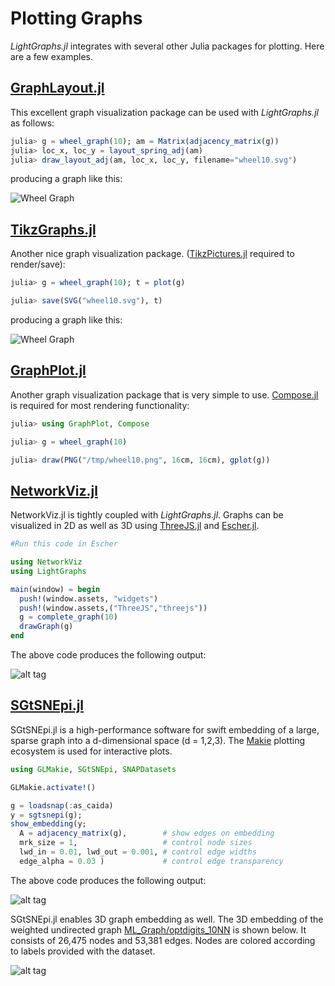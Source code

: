 # Plotting Graphs

*LightGraphs.jl* integrates with several other Julia packages for plotting. Here are a few examples.

## [GraphLayout.jl](https://github.com/IainNZ/GraphLayout.jl)

This excellent graph visualization package can be used with *LightGraphs.jl*
as follows:

```julia
julia> g = wheel_graph(10); am = Matrix(adjacency_matrix(g))
julia> loc_x, loc_y = layout_spring_adj(am)
julia> draw_layout_adj(am, loc_x, loc_y, filename="wheel10.svg")
```

producing a graph like this:

![Wheel Graph](https://cloud.githubusercontent.com/assets/941359/8960521/35582c1e-35c5-11e5-82d7-cd641dff424c.png)

## [TikzGraphs.jl](https://github.com/sisl/TikzGraphs.jl)

Another nice graph visualization package. ([TikzPictures.jl](https://github.com/sisl/TikzPictures.jl)
required to render/save):

```julia
julia> g = wheel_graph(10); t = plot(g)

julia> save(SVG("wheel10.svg"), t)
```

producing a graph like this:

![Wheel Graph](https://cloud.githubusercontent.com/assets/941359/8960499/17f703c0-35c5-11e5-935e-044be51bc531.png)

## [GraphPlot.jl](https://github.com/afternone/GraphPlot.jl)

Another graph visualization package that is very simple to use.
[Compose.jl](https://github.com/dcjones/Compose.jl) is required for most rendering functionality:

```julia
julia> using GraphPlot, Compose

julia> g = wheel_graph(10)

julia> draw(PNG("/tmp/wheel10.png", 16cm, 16cm), gplot(g))
```


## [NetworkViz.jl](https://github.com/abhijithanilkumar/NetworkViz.jl)
NetworkViz.jl is tightly coupled with *LightGraphs.jl*. Graphs can be visualized in 2D as well as 3D using [ThreeJS.jl](https://github.com/rohitvarkey/ThreeJS.jl) and [Escher.jl](https://github.com/shashi/Escher.jl).

```julia
#Run this code in Escher

using NetworkViz
using LightGraphs

main(window) = begin
  push!(window.assets, "widgets")
  push!(window.assets,("ThreeJS","threejs"))
  g = complete_graph(10)
  drawGraph(g)
end
```

The above code produces the following output:

![alt tag](https://raw.githubusercontent.com/abhijithanilkumar/NetworkViz.jl/master/examples/networkviz.gif)


## [SGtSNEpi.jl](https://github.com/fcdimitr/SGtSNEpi.jl)
SGtSNEpi.jl is a high-performance software for swift embedding of a large, sparse graph into a d-dimensional space (d = 1,2,3). The [Makie](http://makie.juliaplots.org) plotting ecosystem is used for interactive plots.

```julia
using GLMakie, SGtSNEpi, SNAPDatasets

GLMakie.activate!()

g = loadsnap(:as_caida)
y = sgtsnepi(g);
show_embedding(y; 
  A = adjacency_matrix(g),        # show edges on embedding 
  mrk_size = 1,                   # control node sizes
  lwd_in = 0.01, lwd_out = 0.001, # control edge widths
  edge_alpha = 0.03 )             # control edge transparency
```

The above code produces the following output:

![alt tag](https://github.com/fcdimitr/SGtSNEpi.jl/raw/master/docs/src/assets/as_caida.png)

SGtSNEpi.jl enables 3D graph embedding as well. The 3D embedding of the weighted undirected graph [ML\_Graph/optdigits\_10NN](https://sparse.tamu.edu/ML_Graph/optdigits_10NN) is shown below. It consists of 26,475 nodes and 53,381 edges. Nodes are colored according to labels provided with the dataset.

![alt tag](https://fcdimitr.github.io/SGtSNEpi.jl/v0.1.0/sgtsnepi-animation.gif)
